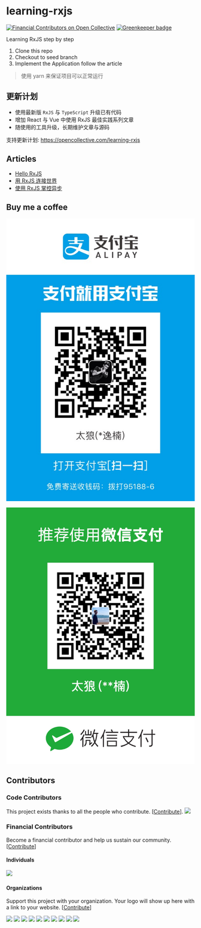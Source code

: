 # learning-rxjs

[![Financial Contributors on Open Collective](https://opencollective.com/learning-rxjs/all/badge.svg?label=financial+contributors)](https://opencollective.com/learning-rxjs) [![Greenkeeper badge](https://badges.greenkeeper.io/Brooooooklyn/learning-rxjs.svg)](https://greenkeeper.io/)


Learning RxJS step by step

1. Clone this repo
2. Checkout to seed branch
3. Implement the Application follow the article

> 使用 yarn 来保证项目可以正常运行

## 更新计划
- 使用最新版 `RxJS` 与 `TypeScript` 升级已有代码
- 增加 React 与 Vue 中使用 RxJS 最佳实践系列文章
- 随使用的工具升级，长期维护文章与源码

支持更新计划: https://opencollective.com/learning-rxjs

## Articles
- [Hello RxJS](https://zhuanlan.zhihu.com/p/23331432)
- [用 RxJS 连接世界](https://zhuanlan.zhihu.com/p/23464709)
- [使用 RxJS 掌控异步](https://zhuanlan.zhihu.com/p/25059824)

## Buy me a coffee
![](./assets/alipay.JPG)

![](./assets/wechat.JPG)

## Contributors

### Code Contributors

This project exists thanks to all the people who contribute. [[Contribute](CONTRIBUTING.md)].
<a href="https://github.com/undefined/undefined/graphs/contributors"><img src="https://opencollective.com/learning-rxjs/contributors.svg?width=890&button=false" /></a>

### Financial Contributors

Become a financial contributor and help us sustain our community. [[Contribute](https://opencollective.com/learning-rxjs/contribute)]

#### Individuals

<a href="https://opencollective.com/learning-rxjs"><img src="https://opencollective.com/learning-rxjs/individuals.svg?width=890"></a>

#### Organizations

Support this project with your organization. Your logo will show up here with a link to your website. [[Contribute](https://opencollective.com/learning-rxjs/contribute)]

<a href="https://opencollective.com/learning-rxjs/organization/0/website"><img src="https://opencollective.com/learning-rxjs/organization/0/avatar.svg"></a>
<a href="https://opencollective.com/learning-rxjs/organization/1/website"><img src="https://opencollective.com/learning-rxjs/organization/1/avatar.svg"></a>
<a href="https://opencollective.com/learning-rxjs/organization/2/website"><img src="https://opencollective.com/learning-rxjs/organization/2/avatar.svg"></a>
<a href="https://opencollective.com/learning-rxjs/organization/3/website"><img src="https://opencollective.com/learning-rxjs/organization/3/avatar.svg"></a>
<a href="https://opencollective.com/learning-rxjs/organization/4/website"><img src="https://opencollective.com/learning-rxjs/organization/4/avatar.svg"></a>
<a href="https://opencollective.com/learning-rxjs/organization/5/website"><img src="https://opencollective.com/learning-rxjs/organization/5/avatar.svg"></a>
<a href="https://opencollective.com/learning-rxjs/organization/6/website"><img src="https://opencollective.com/learning-rxjs/organization/6/avatar.svg"></a>
<a href="https://opencollective.com/learning-rxjs/organization/7/website"><img src="https://opencollective.com/learning-rxjs/organization/7/avatar.svg"></a>
<a href="https://opencollective.com/learning-rxjs/organization/8/website"><img src="https://opencollective.com/learning-rxjs/organization/8/avatar.svg"></a>
<a href="https://opencollective.com/learning-rxjs/organization/9/website"><img src="https://opencollective.com/learning-rxjs/organization/9/avatar.svg"></a>
